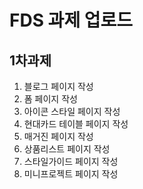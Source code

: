 # FDS 과제 업로드 

## 1차과제 

1. 블로그 페이지 작성
2. 폼 페이지 작성
3. 아이콘 스타일 페이지 작성
4. 현대카드 테이블 페이지 작성
5. 매거진 페이지 작성
6. 상품리스트 페이지 작성 
7. 스타일가이드 페이지 작성
8. 미니프로젝트 페이지 작성